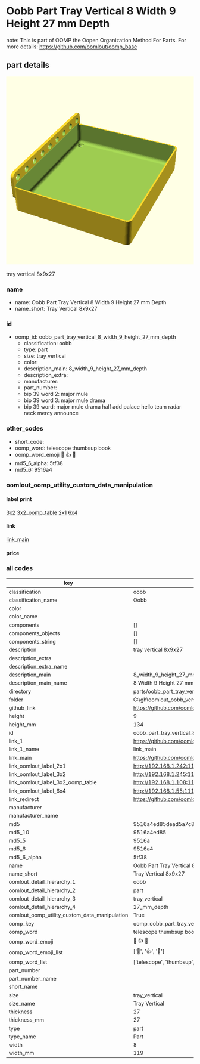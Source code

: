 # Oobb Part Tray Vertical 8 Width 9 Height 27 mm Depth  

note: This is part of OOMP the Oopen Organization Method For Parts. For more details: https://github.com/oomlout/oomp_base

##  part details
  

[![](3dpr.png)](3dpr.png)

tray vertical 8x9x27



### name
* name: Oobb Part Tray Vertical 8 Width 9 Height 27 mm Depth
* name_short: Tray Vertical 8x9x27 
### id
* oomp_id: oobb_part_tray_vertical_8_width_9_height_27_mm_depth
  * classification: oobb
  * type: part
  * size: tray_vertical
  * color: 
  * description_main: 8_width_9_height_27_mm_depth
  * description_extra: 
  * manufacturer: 
  * part_number: 
  * bip 39 word 2: major mule
  * bip 39 word 3: major mule drama
  * bip 39 word: major mule drama half add palace hello team radar neck mercy announce

### other_codes
* short_code: 
* oomp_word: telescope thumbsup book
* oomp_word_emoji :telescope: :thumbsup: :book:
* md5_6_alpha: 5tf38
* md5_6: 9516a4






### oomlout_oomp_utility_custom_data_manipulation
#### label print
[3x2](http://192.168.1.245:1112/?label=oomp%205tf38)
[3x2_oomp_table](http://192.168.1.108:1112/?label=oomp%205tf38)
[2x1](http://192.168.1.242:1112/?label=oomp%205tf38)
[6x4](http://192.168.1.55:1112/?label=oomp%205tf38)    

#### link

[link_main](https://github.com/oomlout/oomlout_oobb_version_4_generated_parts/tree/main/navigation_oomp/oobb/part/tray_vertical/8_width_9_height_27_mm_depth/part)                              

#### price







### all codes 
| key | value |  
| --- | --- |  
| classification | oobb |  
| classification_name | Oobb |  
| color |  |  
| color_name |  |  
| components | [] |  
| components_objects | [] |  
| components_string | [] |  
| description | tray vertical 8x9x27 |  
| description_extra |  |  
| description_extra_name |  |  
| description_main | 8_width_9_height_27_mm_depth |  
| description_main_name | 8 Width 9 Height 27 mm Depth |  
| directory | parts/oobb_part_tray_vertical_8_width_9_height_27_mm_depth |  
| folder | C:\gh\oomlout_oobb_version_4_generated_parts\parts\oobb_part_tray_vertical_8_width_9_height_27_mm_depth |  
| github_link | https://github.com/oomlout/oomlout_oomp_part_src/tree/main/parts/oobb_part_tray_vertical_8_width_9_height_27_mm_depth |  
| height | 9 |  
| height_mm | 134 |  
| id | oobb_part_tray_vertical_8_width_9_height_27_mm_depth |  
| link_1 | https://github.com/oomlout/oomlout_oobb_version_4_generated_parts/tree/main/navigation_oomp/oobb/part/tray_vertical/8_width_9_height_27_mm_depth/part |  
| link_1_name | link_main |  
| link_main | https://github.com/oomlout/oomlout_oobb_version_4_generated_parts/tree/main/navigation_oomp/oobb/part/tray_vertical/8_width_9_height_27_mm_depth/part |  
| link_oomlout_label_2x1 | http://192.168.1.242:1112/?label=oomp%205tf38 |  
| link_oomlout_label_3x2 | http://192.168.1.245:1112/?label=oomp%205tf38 |  
| link_oomlout_label_3x2_oomp_table | http://192.168.1.108:1112/?label=oomp%205tf38 |  
| link_oomlout_label_6x4 | http://192.168.1.55:1112/?label=oomp%205tf38 |  
| link_redirect | https://github.com/oomlout/oomlout_oobb_version_4_generated_parts/tree/main/parts/oobb_tray_vertical_08_09_27 |  
| manufacturer |  |  
| manufacturer_name |  |  
| md5 | 9516a4ed85dead5a7c81968684645433 |  
| md5_10 | 9516a4ed85 |  
| md5_5 | 9516a |  
| md5_6 | 9516a4 |  
| md5_6_alpha | 5tf38 |  
| name | Oobb Part Tray Vertical 8 Width 9 Height 27 mm Depth |  
| name_short | Tray Vertical 8x9x27  |  
| oomlout_detail_hierarchy_1 | oobb |  
| oomlout_detail_hierarchy_2 | part |  
| oomlout_detail_hierarchy_3 | tray_vertical |  
| oomlout_detail_hierarchy_4 | 27_mm_depth |  
| oomlout_oomp_utility_custom_data_manipulation | True |  
| oomp_key | oomp_oobb_part_tray_vertical_8_width_9_height_27_mm_depth |  
| oomp_word | telescope thumbsup book |  
| oomp_word_emoji | :telescope: :thumbsup: :book: |  
| oomp_word_emoji_list | [':telescope:', ':thumbsup:', ':book:'] |  
| oomp_word_list | ['telescope', 'thumbsup', 'book'] |  
| part_number |  |  
| part_number_name |  |  
| short_name |  |  
| size | tray_vertical |  
| size_name | Tray Vertical |  
| thickness | 27 |  
| thickness_mm | 27 |  
| type | part |  
| type_name | Part |  
| width | 8 |  
| width_mm | 119 |  
